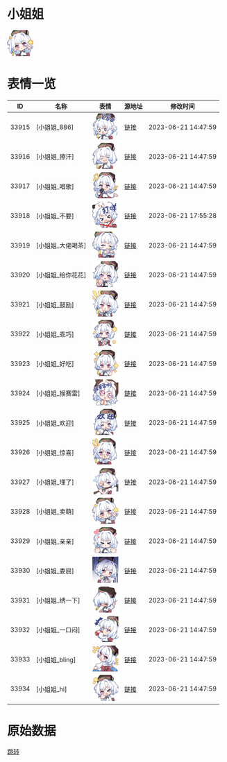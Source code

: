 # 小姐姐

<img src="./cover.png" height="60" alt="cover" />

# 表情一览

|ID|名称|表情|源地址|修改时间|
|----|----|----|----|----|
|33915|[小姐姐_886]|<img src="./pic/033915_%5B小姐姐_886%5D.png" height="60" alt="886"/>|[链接](https://i0.hdslb.com/bfs/emote/447bd3e86c024088401350371c9b16f4c15c8a54.png)|2023-06-21 14:47:59|
|33916|[小姐姐_擦汗]|<img src="./pic/033916_%5B小姐姐_擦汗%5D.png" height="60" alt="擦汗"/>|[链接](https://i0.hdslb.com/bfs/emote/7d37300a58c4a5d399d608c3116f6f6cdca87c5b.png)|2023-06-21 14:47:59|
|33917|[小姐姐_唱歌]|<img src="./pic/033917_%5B小姐姐_唱歌%5D.png" height="60" alt="唱歌"/>|[链接](https://i0.hdslb.com/bfs/emote/e0a481857fda6d2aa6507b32c165f1b9fa3514a1.png)|2023-06-21 14:47:59|
|33918|[小姐姐_不要]|<img src="./pic/033918_%5B小姐姐_不要%5D.png" height="60" alt="不要"/>|[链接](https://i0.hdslb.com/bfs/emote/45cc41d8e1e3550e9a2bf5106c9f220bf58336ea.png)|2023-06-21 17:55:28|
|33919|[小姐姐_大佬喝茶]|<img src="./pic/033919_%5B小姐姐_大佬喝茶%5D.png" height="60" alt="大佬喝茶"/>|[链接](https://i0.hdslb.com/bfs/emote/fb52c0370065d09b21a84f89465dce62c537f066.png)|2023-06-21 14:47:59|
|33920|[小姐姐_给你花花]|<img src="./pic/033920_%5B小姐姐_给你花花%5D.png" height="60" alt="给你花花"/>|[链接](https://i0.hdslb.com/bfs/emote/b5057f871e6d04adfed9643fadd0f3f69ee2f10d.png)|2023-06-21 14:47:59|
|33921|[小姐姐_鼓励]|<img src="./pic/033921_%5B小姐姐_鼓励%5D.png" height="60" alt="鼓励"/>|[链接](https://i0.hdslb.com/bfs/emote/7d80e431d8e812f70571f97e0ebd9f8b50861a4b.png)|2023-06-21 14:47:59|
|33922|[小姐姐_乖巧]|<img src="./pic/033922_%5B小姐姐_乖巧%5D.png" height="60" alt="乖巧"/>|[链接](https://i0.hdslb.com/bfs/emote/e9f7d1e3907f974db769bca94e01815317f7b84a.png)|2023-06-21 14:47:59|
|33923|[小姐姐_好吃]|<img src="./pic/033923_%5B小姐姐_好吃%5D.png" height="60" alt="好吃"/>|[链接](https://i0.hdslb.com/bfs/emote/05ca4472b2b678d5fa6c04e23e9a06387509884f.png)|2023-06-21 14:47:59|
|33924|[小姐姐_猴赛雷]|<img src="./pic/033924_%5B小姐姐_猴赛雷%5D.png" height="60" alt="猴赛雷"/>|[链接](https://i0.hdslb.com/bfs/emote/b3a0668cf5816938c7efdcd8ea7da24ada24298b.png)|2023-06-21 14:47:59|
|33925|[小姐姐_欢迎]|<img src="./pic/033925_%5B小姐姐_欢迎%5D.png" height="60" alt="欢迎"/>|[链接](https://i0.hdslb.com/bfs/emote/d1e98565e108a602f58a8804e10dd3ace447ee18.png)|2023-06-21 14:47:59|
|33926|[小姐姐_惊喜]|<img src="./pic/033926_%5B小姐姐_惊喜%5D.png" height="60" alt="惊喜"/>|[链接](https://i0.hdslb.com/bfs/emote/15aeaffe7cc4bc5c5e5fa1a3f604c59b9cd193e3.png)|2023-06-21 14:47:59|
|33927|[小姐姐_埋了]|<img src="./pic/033927_%5B小姐姐_埋了%5D.png" height="60" alt="埋了"/>|[链接](https://i0.hdslb.com/bfs/emote/d01ac4d8824f9f096668078cd0931b1b63251520.png)|2023-06-21 14:47:59|
|33928|[小姐姐_卖萌]|<img src="./pic/033928_%5B小姐姐_卖萌%5D.png" height="60" alt="卖萌"/>|[链接](https://i0.hdslb.com/bfs/emote/bb2b37081a5d0fad5b62b0d98b03ce7adf86a4d2.png)|2023-06-21 14:47:59|
|33929|[小姐姐_亲亲]|<img src="./pic/033929_%5B小姐姐_亲亲%5D.png" height="60" alt="亲亲"/>|[链接](https://i0.hdslb.com/bfs/emote/d2cadd7f84c486cb08f4551d2aaa8c4fd3914c00.png)|2023-06-21 14:47:59|
|33930|[小姐姐_委屈]|<img src="./pic/033930_%5B小姐姐_委屈%5D.png" height="60" alt="委屈"/>|[链接](https://i0.hdslb.com/bfs/emote/8d0083dc7a2156c917603146b2b376ba765d6408.png)|2023-06-21 14:47:59|
|33931|[小姐姐_绣一下]|<img src="./pic/033931_%5B小姐姐_绣一下%5D.png" height="60" alt="绣一下"/>|[链接](https://i0.hdslb.com/bfs/emote/904f75c67f3b8d96073263d890bfc9c97530a4dc.png)|2023-06-21 14:47:59|
|33932|[小姐姐_一口闷]|<img src="./pic/033932_%5B小姐姐_一口闷%5D.png" height="60" alt="一口闷"/>|[链接](https://i0.hdslb.com/bfs/emote/0f17d049e17137f3ab6a9043fc7b7fa0ed784e20.png)|2023-06-21 14:47:59|
|33933|[小姐姐_bling]|<img src="./pic/033933_%5B小姐姐_bling%5D.png" height="60" alt="bling"/>|[链接](https://i0.hdslb.com/bfs/emote/fc63bfd6aa3cecb1af5ee88d18a8c608efc35610.png)|2023-06-21 14:47:59|
|33934|[小姐姐_hi]|<img src="./pic/033934_%5B小姐姐_hi%5D.png" height="60" alt="hi"/>|[链接](https://i0.hdslb.com/bfs/emote/57f320dd3dcae1bac4faa4c13619a1cb8ce80d40.png)|2023-06-21 14:47:59|

# 原始数据

[跳转](./raw.json)

